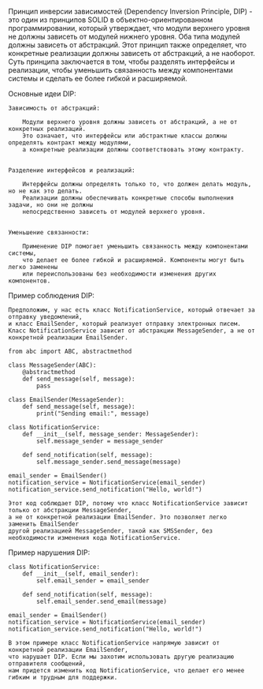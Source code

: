 
Принцип инверсии зависимостей (Dependency Inversion Principle, DIP) - это один из принципов SOLID
в объектно-ориентированном программировании, который утверждает, что модули верхнего уровня не должны зависеть
от модулей нижнего уровня. Оба типа модулей должны зависеть от абстракций.
Этот принцип также определяет, что конкретные реализации должны зависеть от абстракций, а не наоборот.
Суть принципа заключается в том, чтобы разделять интерфейсы и реализации, чтобы уменьшить связанность
между компонентами системы и сделать ее более гибкой и расширяемой.


Основные идеи DIP:

    Зависимость от абстракций:

        Модули верхнего уровня должны зависеть от абстракций, а не от конкретных реализаций.
        Это означает, что интерфейсы или абстрактные классы должны определять контракт между модулями,
        а конкретные реализации должны соответствовать этому контракту.


    Разделение интерфейсов и реализаций:

        Интерфейсы должны определять только то, что должен делать модуль, но не как это делать.
        Реализации должны обеспечивать конкретные способы выполнения задачи, но они не должны
        непосредственно зависеть от модулей верхнего уровня.


    Уменьшение связанности:

        Применение DIP помогает уменьшить связанность между компонентами системы,
        что делает ее более гибкой и расширяемой. Компоненты могут быть легко заменены
        или переиспользованы без необходимости изменения других компонентов.



Пример соблюдения DIP:

    Предположим, у нас есть класс NotificationService, который отвечает за отправку уведомлений,
    и класс EmailSender, который реализует отправку электронных писем.
    Класс NotificationService зависит от абстракции MessageSender, а не от конкретной реализации EmailSender.

    from abc import ABC, abstractmethod

    class MessageSender(ABC):
        @abstractmethod
        def send_message(self, message):
            pass

    class EmailSender(MessageSender):
        def send_message(self, message):
            print("Sending email:", message)

    class NotificationService:
        def __init__(self, message_sender: MessageSender):
            self.message_sender = message_sender

        def send_notification(self, message):
            self.message_sender.send_message(message)

    email_sender = EmailSender()
    notification_service = NotificationService(email_sender)
    notification_service.send_notification("Hello, world!")

    Этот код соблюдает DIP, потому что класс NotificationService зависит только от абстракции MessageSender,
    а не от конкретной реализации EmailSender. Это позволяет легко заменить EmailSender
    другой реализацией MessageSender, такой как SMSSender, без необходимости изменения кода NotificationService.


Пример нарушения DIP:

    class NotificationService:
        def __init__(self, email_sender):
            self.email_sender = email_sender

        def send_notification(self, message):
            self.email_sender.send_email(message)

    email_sender = EmailSender()
    notification_service = NotificationService(email_sender)
    notification_service.send_notification("Hello, world!")

    В этом примере класс NotificationService напрямую зависит от конкретной реализации EmailSender,
    что нарушает DIP. Если мы захотим использовать другую реализацию отправителя сообщений,
    нам придется изменить код NotificationService, что делает его менее гибким и трудным для поддержки.


